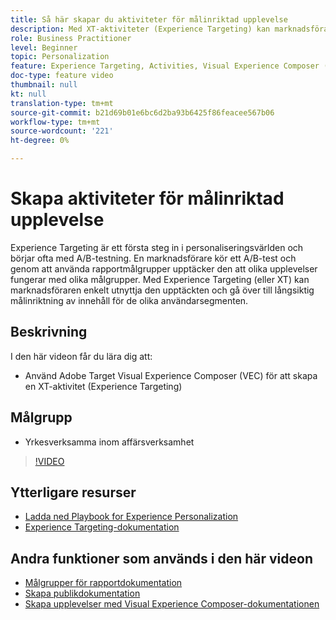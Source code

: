 ```yaml
---
title: Så här skapar du aktiviteter för målinriktad upplevelse
description: Med XT-aktiviteter (Experience Targeting) kan marknadsförare rikta specifikt innehåll till en viss målgrupp. Lär dig fördelarna med XT-aktiviteter och hur du skapar och använder dem.
role: Business Practitioner
level: Beginner
topic: Personalization
feature: Experience Targeting, Activities, Visual Experience Composer (VEC)
doc-type: feature video
thumbnail: null
kt: null
translation-type: tm+mt
source-git-commit: b21d69b01e6bc6d2ba93b6425f86feacee567b06
workflow-type: tm+mt
source-wordcount: '221'
ht-degree: 0%

---
```



# Skapa aktiviteter för målinriktad upplevelse

Experience Targeting är ett första steg in i personaliseringsvärlden och börjar ofta med A/B-testning. En marknadsförare kör ett A/B-test och genom att använda rapportmålgrupper upptäcker den att olika upplevelser fungerar med olika målgrupper. Med Experience Targeting (eller XT) kan marknadsföraren enkelt utnyttja den upptäckten och gå över till långsiktig målinriktning av innehåll för de olika användarsegmenten.

## Beskrivning

I den här videon får du lära dig att:

* Använd Adobe Target Visual Experience Composer (VEC) för att skapa en XT-aktivitet (Experience Targeting)

## Målgrupp

* Yrkesverksamma inom affärsverksamhet

>[!VIDEO](https://video.tv.adobe.com/v/22418?quality=12)

## Ytterligare resurser

* [Ladda ned Playbook for Experience Personalization](https://guided.adobe.com/?promoid=K42KVXHD&amp;mv=other&amp;search=personalization+playbook#recommended/solutions/target)
* [Experience Targeting-dokumentation](https://docs.adobe.com/content/help/en/target/using/activities/experience-targeting/experience-target.html)

## Andra funktioner som används i den här videon

* [Målgrupper för rapportdokumentation](https://docs.adobe.com/help/en/target/using/audiences/managing-audience-filters.html)
* [Skapa publikdokumentation](https://docs.adobe.com/content/help/en/target/using/audiences/create-audiences/create-audience.html)
* [Skapa upplevelser med Visual Experience Composer-dokumentationen](https://docs.adobe.com/content/help/en/target/using/experiences/experiences.html)
